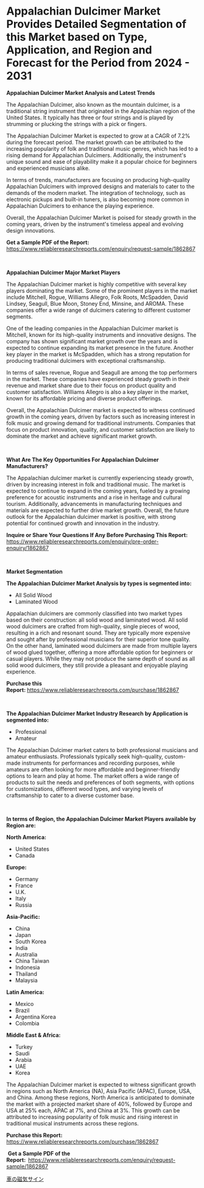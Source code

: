 <p><h1>Appalachian Dulcimer Market Provides Detailed Segmentation of this Market based on Type, Application, and Region and Forecast for the Period from 2024 - 2031</h1></p><p><strong>Appalachian Dulcimer Market Analysis and Latest Trends</strong></p>
<p><p>The Appalachian Dulcimer, also known as the mountain dulcimer, is a traditional string instrument that originated in the Appalachian region of the United States. It typically has three or four strings and is played by strumming or plucking the strings with a pick or fingers.</p><p>The Appalachian Dulcimer Market is expected to grow at a CAGR of 7.2% during the forecast period. The market growth can be attributed to the increasing popularity of folk and traditional music genres, which has led to a rising demand for Appalachian Dulcimers. Additionally, the instrument's unique sound and ease of playability make it a popular choice for beginners and experienced musicians alike.</p><p>In terms of trends, manufacturers are focusing on producing high-quality Appalachian Dulcimers with improved designs and materials to cater to the demands of the modern market. The integration of technology, such as electronic pickups and built-in tuners, is also becoming more common in Appalachian Dulcimers to enhance the playing experience.</p><p>Overall, the Appalachian Dulcimer Market is poised for steady growth in the coming years, driven by the instrument's timeless appeal and evolving design innovations.</p></p>
<p><strong>Get a Sample PDF of the Report:&nbsp;</strong> <a href="https://www.reliableresearchreports.com/enquiry/request-sample/1862867">https://www.reliableresearchreports.com/enquiry/request-sample/1862867</a></p>
<p>&nbsp;</p>
<p><strong>Appalachian Dulcimer Major Market Players</strong></p>
<p><p>The Appalachian Dulcimer market is highly competitive with several key players dominating the market. Some of the prominent players in the market include Mitchell, Rogue, Williams Allegro, Folk Roots, McSpadden, David Lindsey, Seagull, Blue Moon, Stoney End, Minsine, and AROMA. These companies offer a wide range of dulcimers catering to different customer segments.</p><p>One of the leading companies in the Appalachian Dulcimer market is Mitchell, known for its high-quality instruments and innovative designs. The company has shown significant market growth over the years and is expected to continue expanding its market presence in the future. Another key player in the market is McSpadden, which has a strong reputation for producing traditional dulcimers with exceptional craftsmanship.</p><p>In terms of sales revenue, Rogue and Seagull are among the top performers in the market. These companies have experienced steady growth in their revenue and market share due to their focus on product quality and customer satisfaction. Williams Allegro is also a key player in the market, known for its affordable pricing and diverse product offerings.</p><p>Overall, the Appalachian Dulcimer market is expected to witness continued growth in the coming years, driven by factors such as increasing interest in folk music and growing demand for traditional instruments. Companies that focus on product innovation, quality, and customer satisfaction are likely to dominate the market and achieve significant market growth.</p></p>
<p>&nbsp;</p>
<p><strong>What Are The Key Opportunities For Appalachian Dulcimer Manufacturers?</strong></p>
<p><p>The Appalachian dulcimer market is currently experiencing steady growth, driven by increasing interest in folk and traditional music. The market is expected to continue to expand in the coming years, fueled by a growing preference for acoustic instruments and a rise in heritage and cultural tourism. Additionally, advancements in manufacturing techniques and materials are expected to further drive market growth. Overall, the future outlook for the Appalachian dulcimer market is positive, with strong potential for continued growth and innovation in the industry.</p></p>
<p><strong>Inquire or Share Your Questions If Any Before Purchasing This Report:</strong> <a href="https://www.reliableresearchreports.com/enquiry/pre-order-enquiry/1862867">https://www.reliableresearchreports.com/enquiry/pre-order-enquiry/1862867</a></p>
<p>&nbsp;</p>
<p><strong>Market Segmentation</strong></p>
<p><strong>The Appalachian Dulcimer Market Analysis by types is segmented into:</strong></p>
<p><ul><li>All Solid Wood</li><li>Laminated Wood</li></ul></p>
<p><p>Appalachian dulcimers are commonly classified into two market types based on their construction: all solid wood and laminated wood. All solid wood dulcimers are crafted from high-quality, single pieces of wood, resulting in a rich and resonant sound. They are typically more expensive and sought after by professional musicians for their superior tone quality. On the other hand, laminated wood dulcimers are made from multiple layers of wood glued together, offering a more affordable option for beginners or casual players. While they may not produce the same depth of sound as all solid wood dulcimers, they still provide a pleasant and enjoyable playing experience.</p></p>
<p><strong>Purchase this Report:&nbsp;</strong><a href="https://www.reliableresearchreports.com/purchase/1862867">https://www.reliableresearchreports.com/purchase/1862867</a></p>
<p>&nbsp;</p>
<p><strong>The Appalachian Dulcimer Market Industry Research by Application is segmented into:</strong></p>
<p><ul><li>Professional</li><li>Amateur</li></ul></p>
<p><p>The Appalachian Dulcimer market caters to both professional musicians and amateur enthusiasts. Professionals typically seek high-quality, custom-made instruments for performances and recording purposes, while amateurs are often looking for more affordable and beginner-friendly options to learn and play at home. The market offers a wide range of products to suit the needs and preferences of both segments, with options for customizations, different wood types, and varying levels of craftsmanship to cater to a diverse customer base.</p></p>
<p>&nbsp;</p>
<p><strong>In terms of Region, the Appalachian Dulcimer Market Players available by Region are:</strong></p>
<p>
    <p> <strong> North America: </strong>
        <ul>
            <li>United States</li>
            <li>Canada</li>
        </ul>
        </p> 
    <p> <strong> Europe: </strong>
        <ul>
            <li>Germany</li>
            <li>France</li>
            <li>U.K.</li>
            <li>Italy</li>
            <li>Russia</li>
        </ul>
        </p> 
    <p> <strong> Asia-Pacific: </strong>
        <ul>
            <li>China</li>
            <li>Japan</li>
            <li>South Korea</li>
            <li>India</li>
            <li>Australia</li>
            <li>China Taiwan</li>
            <li>Indonesia</li>
            <li>Thailand</li>
            <li>Malaysia</li>
        </ul>
        </p> 
    <p> <strong> Latin America: </strong>
        <ul>
            <li>Mexico</li>
            <li>Brazil</li>
            <li>Argentina Korea</li>
            <li>Colombia</li>
        </ul>
        </p> 
    <p> <strong> Middle East & Africa: </strong>
        <ul>
            <li>Turkey</li>
            <li>Saudi</li>
            <li>Arabia</li>
            <li>UAE</li>
            <li>Korea</li>
        </ul>
    </p>
    </p>
<p><p>The Appalachian Dulcimer market is expected to witness significant growth in regions such as North America (NA), Asia Pacific (APAC), Europe, USA, and China. Among these regions, North America is anticipated to dominate the market with a projected market share of 40%, followed by Europe and USA at 25% each, APAC at 7%, and China at 3%. This growth can be attributed to increasing popularity of folk music and rising interest in traditional musical instruments across these regions.</p></p>
<p><strong>Purchase this Report: </strong><a href="https://www.reliableresearchreports.com/purchase/1862867">https://www.reliableresearchreports.com/purchase/1862867</a></p>
<p>&nbsp;<strong>Get a Sample PDF of the Report:&nbsp;&nbsp;</strong><a href="https://www.reliableresearchreports.com/enquiry/request-sample/1862867">https://www.reliableresearchreports.com/enquiry/request-sample/1862867</a></p>
<p><strong></strong></p>
<p><p><a href="https://github.com/mreklxf44233/Market-Research-Report-List-1/blob/main/32368612926.md">車の磁気サイン</a></p></p>
